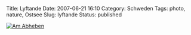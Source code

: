 Title: Lyftande
Date: 2007-06-21 16:10
Category: Schweden
Tags: photo, nature, Ostsee
Slug: lyftande
Status: published

[![Am
Abheben](/pic/lyftande_s.jpg "Am Abheben")](/pic/lyftande_l.jpg)

